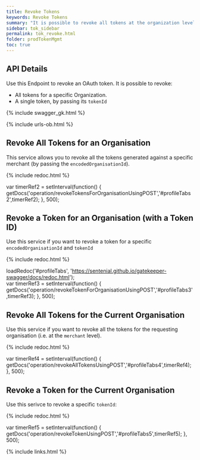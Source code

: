 ```yaml
---
title: Revoke Tokens
keywords: Revoke Tokens
summary: "It is possible to revoke all tokens at the organization level or revoke a specific token."
sidebar: tok_sidebar
permalink: tok_revoke.html
folder: prodTokenMgmt
toc: true
---
```


## API Details

Use this Endpoint to revoke an OAuth token. It is possible to revoke:
* All tokens for a specific Organization.
* A single token, by passing its `tokenId`

{% include swagger_gk.html %}

{% include urls-ob.html %}


## Revoke All Tokens for an Organisation

This service allows you to revoke all the tokens generated against a specific merchant (by passing the `encodedOrganisationId`).

<ul id="profileTabs2" class="nav nav-tabs">
</ul>

{% include redoc.html %}

var timerRef2 = setInterval(function() { getDocs('operation/revokeTokensForOrganisationUsingPOST','#profileTabs2',timerRef2); }, 500);
</script>
</div>
</div>

## Revoke a Token for an Organisation (with a Token ID)

Use this service if you want to revoke a token for a specific `encodedOrganisationId` and `tokenId`

<ul id="profileTabs3" class="nav nav-tabs">
</ul>

{% include redoc.html %}

loadRedoc('#profileTabs', 'https://sentenial.github.io/gatekeeper-swagger/docs/redoc.html');   
var timerRef3 = setInterval(function() { getDocs('operation/revokeTokenForOrganisationUsingPOST','#profileTabs3',timerRef3); }, 500);
</script>
</div>
</div>


## Revoke All Tokens for the Current Organisation

Use this service if you want to revoke all the tokens for the requesting organisation (i.e. at the `merchant` level).

<ul id="profileTabs4" class="nav nav-tabs">
</ul>

{% include redoc.html %}


var timerRef4 = setInterval(function() { getDocs('operation/revokeAllTokensUsingPOST','#profileTabs4',timerRef4); }, 500);
</script>
</div>
</div>

## Revoke a Token for the Current Organisation

Use this serivce to revoke a specific `tokenId`:

<ul id="profileTabs5" class="nav nav-tabs">
</ul>

{% include redoc.html %}


var timerRef5 = setInterval(function() { getDocs('operation/revokeTokenUsingPOST','#profileTabs5',timerRef5); }, 500);
</script>
</div>
</div>

{% include links.html %}
